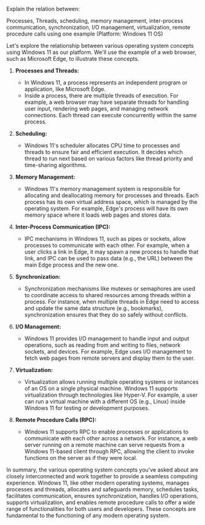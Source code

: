 Explain the relation between:

Processes, Threads, scheduling, memory management, inter-process communication, synchronization, I/O management, virtualization, remote procedure calls using one example (Platform: Windows 11 OS)

Let's explore the relationship between various operating system concepts using Windows 11 as our platform. We'll use the example of a web browser, such as Microsoft Edge, to illustrate these concepts.

1. **Processes and Threads:**
   - In Windows 11, a process represents an independent program or application, like Microsoft Edge.
   - Inside a process, there are multiple threads of execution. For example, a web browser may have separate threads for handling user input, rendering web pages, and managing network connections. Each thread can execute concurrently within the same process.

2. **Scheduling:**
   - Windows 11's scheduler allocates CPU time to processes and threads to ensure fair and efficient execution. It decides which thread to run next based on various factors like thread priority and time-sharing algorithms.

3. **Memory Management:**
   - Windows 11's memory management system is responsible for allocating and deallocating memory for processes and threads. Each process has its own virtual address space, which is managed by the operating system. For example, Edge's process will have its own memory space where it loads web pages and stores data.

4. **Inter-Process Communication (IPC):**
   - IPC mechanisms in Windows 11, such as pipes or sockets, allow processes to communicate with each other. For example, when a user clicks a link in Edge, it may spawn a new process to handle that link, and IPC can be used to pass data (e.g., the URL) between the main Edge process and the new one.

5. **Synchronization:**
   - Synchronization mechanisms like mutexes or semaphores are used to coordinate access to shared resources among threads within a process. For instance, when multiple threads in Edge need to access and update the same data structure (e.g., bookmarks), synchronization ensures that they do so safely without conflicts.

6. **I/O Management:**
   - Windows 11 provides I/O management to handle input and output operations, such as reading from and writing to files, network sockets, and devices. For example, Edge uses I/O management to fetch web pages from remote servers and display them to the user.

7. **Virtualization:**
   - Virtualization allows running multiple operating systems or instances of an OS on a single physical machine. Windows 11 supports virtualization through technologies like Hyper-V. For example, a user can run a virtual machine with a different OS (e.g., Linux) inside Windows 11 for testing or development purposes.

8. **Remote Procedure Calls (RPC):**
   - Windows 11 supports RPC to enable processes or applications to communicate with each other across a network. For instance, a web server running on a remote machine can serve requests from a Windows 11-based client through RPC, allowing the client to invoke functions on the server as if they were local.

In summary, the various operating system concepts you've asked about are closely interconnected and work together to provide a seamless computing experience. Windows 11, like other modern operating systems, manages processes and threads, allocates and safeguards memory, schedules tasks, facilitates communication, ensures synchronization, handles I/O operations, supports virtualization, and enables remote procedure calls to offer a wide range of functionalities for both users and developers. These concepts are fundamental to the functioning of any modern operating system.
